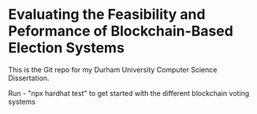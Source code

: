 # Evaluating the Feasibility and Peformance of Blockchain-Based Election Systems

This is the Git repo for my Durham University Computer Science Dissertation.

Run - "npx hardhat test" to get started with the different blockchain voting
systems